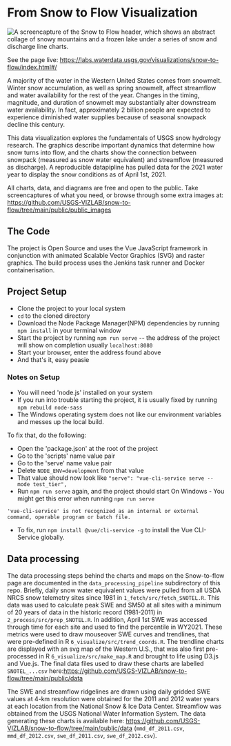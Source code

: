 # From Snow to Flow Visualization

![A screencapture of the Snow to Flow header, which shows an abstract collage of snowy mountains and a frozen lake under a series of snow and discharge line charts.](https://labs-beta.waterdata.usgs.gov/visualizations/snow-to-flow/SnowToFlowCover.jpg)

See the page live: https://labs.waterdata.usgs.gov/visualizations/snow-to-flow/index.html#/

A majority of the water in the Western United States comes from snowmelt. Winter snow accumulation, as well as spring snowmelt, affect streamflow and water availability for the rest of the year. Changes in the timing, magnitude, and duration of snowmelt may substantially alter downstream water availability. In fact, approximately 2 billion people are expected to experience diminished water supplies because of seasonal snowpack decline this century.

This data visualization explores the fundamentals of USGS snow hydrology research. The graphics describe important dynamics that determine how snow turns into flow, and the charts show the connection between snowpack (measured as snow water equivalent) and streamflow (measured as discharge). A reproducible datapipline has pulled data for the 2021 water year to display the snow conditions as of April 1st, 2021.

All charts, data, and diagrams are free and open to the public. Take screencaptures of what you need, or browse through some extra images at: https://github.com/USGS-VIZLAB/snow-to-flow/tree/main/public/public_images

## The Code

The project is Open Source and uses the Vue JavaScript framework in conjunction with animated Scalable Vector Graphics (SVG) and raster graphics. The build process uses the Jenkins task runner and Docker containerisation.

## Project Setup

- Clone the project to your local system
- `cd` to the cloned directory
- Download the Node Package Manager(NPM) dependencies by running `npm install` in your terminal window
- Start the project by running `npm run serve` -- the address of the project will show on completion usually `localhost:8080`
- Start your browser, enter the address found above
- And that's it, easy peasie

### Notes on Setup

- You will need 'node.js' installed on your system
- If you run into trouble starting the project, it is usually fixed by running `npm rebuild node-sass`
- The Windows operating system does not like our environment variables and messes up the local build.

To fix that, do the following:

- Open the 'package.json' at the root of the project
- Go to the 'scripts' name value pair
- Go to the 'serve' name value pair
- Delete `NODE_ENV=development` from that value
- That value should now look like `"serve": "vue-cli-service serve --mode test_tier",`
- Run `npm run serve` again, and the project should start
  On Windows -
  You might get this error when running `npm run serve`

`'vue-cli-service' is not recognized as an internal or external command, operable program or batch file.`

- To fix, run `npm install @vue/cli-service -g` to install the Vue CLI-Service globally.

## Data processing

The data processing steps behind the charts and maps on the Snow-to-flow page are documented in the `data_processing_pipeline` subdirectory of this repo. Briefly, daily snow water equivalent values were pulled from all USDA NRCS snow telemetry sites since 1981 in `1_fetch/src/fetch_SNOTEL.R`. This data was used to calculate peak SWE and SM50 at all sites with a minimum of 20 years of data in the historic record (1981-2011) in `2_process/src/prep_SNOTEL.R`. In addition, April 1st SWE was accessed through time for each site and used to find the percentile in WY2021. These metrics were used to draw mouseover SWE curves and trendlines, that were pre-defined in R `6_visualize/src/trend_coords.R`. The trendline charts are displayed with an svg map of the Western U.S., that was also first pre-processed in R `6_visualize/src/make_map.R` and brought to life using D3.js and Vue.js. The final data files used to draw these charts are labelled `SNOTEL_...csv` here:https://github.com/USGS-VIZLAB/snow-to-flow/tree/main/public/data

The SWE and streamflow ridgelines are drawn using daily gridded SWE values at 4-km resolution were obtained for the 2011 and 2012 water years at each location from the National Snow & Ice Data Center. Streamflow was obtained from the USGS National Water Information System. The data generating these charts is available here: https://github.com/USGS-VIZLAB/snow-to-flow/tree/main/public/data (`mmd_df_2011.csv`, `mmd_df_2012.csv`, `swe_df_2011.csv`, `swe_df_2012.csv`).

